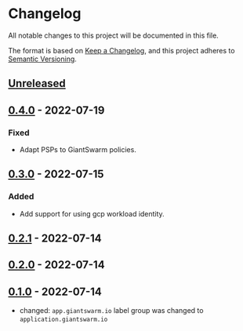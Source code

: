 # Changelog

All notable changes to this project will be documented in this file.

The format is based on [Keep a Changelog](https://keepachangelog.com/en/1.0.0/),
and this project adheres to [Semantic Versioning](https://semver.org/spec/v2.0.0.html).

## [Unreleased]

## [0.4.0] - 2022-07-19

### Fixed

- Adapt PSPs to GiantSwarm policies.

## [0.3.0] - 2022-07-15

### Added

- Add support for using gcp workload identity.

## [0.2.1] - 2022-07-14

## [0.2.0] - 2022-07-14

## [0.1.0] - 2022-07-14

- changed: `app.giantswarm.io` label group was changed to `application.giantswarm.io`

[Unreleased]: https://github.com/giantswarm/gcp-compute-persistent-disk-csi-driver-app/compare/v0.4.0...HEAD
[0.4.0]: https://github.com/giantswarm/gcp-compute-persistent-disk-csi-driver-app/compare/v0.3.0...v0.4.0
[0.3.0]: https://github.com/giantswarm/gcp-compute-persistent-disk-csi-driver-app/compare/v0.2.1...v0.3.0
[0.2.1]: https://github.com/giantswarm/gcp-compute-persistent-disk-csi-driver-app/compare/v0.2.0...v0.2.1
[0.2.0]: https://github.com/giantswarm/gcp-compute-persistent-disk-csi-driver-app/compare/v0.1.0...v0.2.0
[0.1.0]: https://github.com/giantswarm/gcp-compute-persistent-disk-csi-driver-app/releases/tag/v0.1.0
